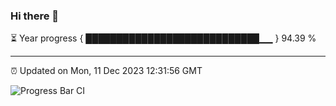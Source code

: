 ### Hi there 👋

⏳ Year progress { ████████████████████████████▁▁ } 94.39 %

---

⏰ Updated on Mon, 11 Dec 2023 12:31:56 GMT

![Progress Bar CI](https://github.com/liununu/liununu/workflows/Progress%20Bar%20CI/badge.svg)
